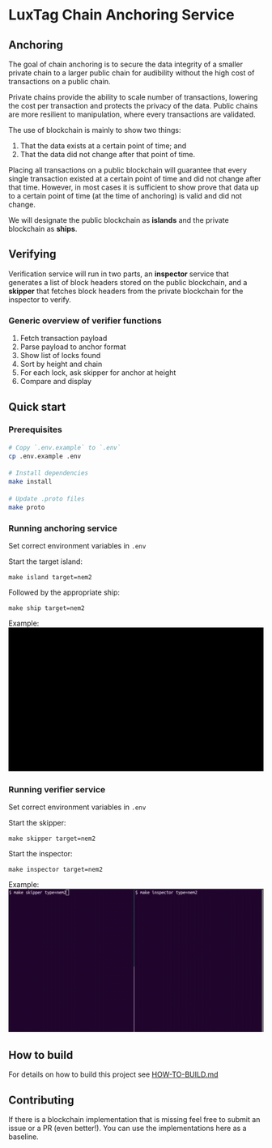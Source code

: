# LuxTag Chain Anchoring Service

## Anchoring

The goal of chain anchoring is to secure the data integrity of a smaller private chain to a larger public chain for audibility without the high cost of transactions on a public chain.

Private chains provide the ability to scale number of transactions, lowering the cost per transaction and protects the privacy of the data. Public chains are more resilient to manipulation, where every transactions are validated.

The use of blockchain is mainly to show two things:

  1. That the data exists at a certain point of time; and
  2. That the data did not change after that point of time.

Placing all transactions on a public blockchain will guarantee that every single transaction existed at a certain point of time and did not change after that time. However, in most cases it is sufficient to show prove that data up to a certain point of time (at the time of anchoring) is valid and did not change.

We will designate the public blockchain as **islands** and the private blockchain as **ships**.

## Verifying

Verification service will run in two parts, an **inspector** service that generates a list of block headers stored on the public blockchain, and a **skipper** that fetches block headers from the private blockchain for the inspector to verify.

### Generic overview of verifier functions

1. Fetch transaction payload
2. Parse payload to anchor format
3. Show list of locks found
4. Sort by height and chain
5. For each lock, ask skipper for anchor at height
6. Compare and display

## Quick start

### Prerequisites
```sh
# Copy `.env.example` to `.env`
cp .env.example .env

# Install dependencies
make install

# Update .proto files
make proto
```

### Running anchoring service

Set correct environment variables in `.env`

Start the target island:
```
make island target=nem2
```

Followed by the appropriate ship:
```
make ship target=nem2
```

Example:
![](./docs/cas-demo.gif)

### Running verifier service

Set correct environment variables in `.env`

Start the skipper:
```
make skipper target=nem2
```

Start the inspector:
```
make inspector target=nem2
```

Example:
![](./docs/cav-demo.gif)

## How to build

For details on how to build this project see [HOW-TO-BUILD.md](./HOW-TO-BUILD.md)

## Contributing

If there is a blockchain implementation that is missing feel free to submit an issue or a PR (even better!). You can use the implementations here as a baseline.